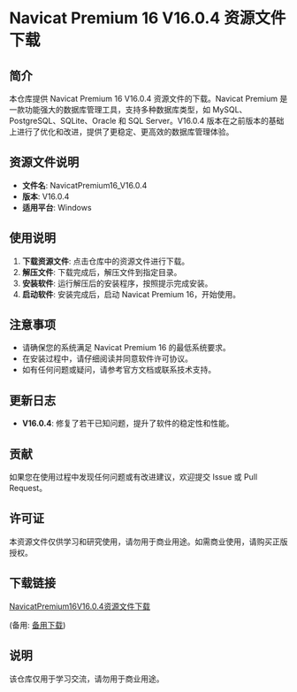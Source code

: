 # Navicat Premium 16 V16.0.4 资源文件下载

## 简介

本仓库提供 Navicat Premium 16 V16.0.4 资源文件的下载。Navicat Premium 是一款功能强大的数据库管理工具，支持多种数据库类型，如 MySQL、PostgreSQL、SQLite、Oracle 和 SQL Server。V16.0.4 版本在之前版本的基础上进行了优化和改进，提供了更稳定、更高效的数据库管理体验。

## 资源文件说明

- **文件名**: NavicatPremium16_V16.0.4
- **版本**: V16.0.4
- **适用平台**: Windows

## 使用说明

1. **下载资源文件**: 点击仓库中的资源文件进行下载。
2. **解压文件**: 下载完成后，解压文件到指定目录。
3. **安装软件**: 运行解压后的安装程序，按照提示完成安装。
4. **启动软件**: 安装完成后，启动 Navicat Premium 16，开始使用。

## 注意事项

- 请确保您的系统满足 Navicat Premium 16 的最低系统要求。
- 在安装过程中，请仔细阅读并同意软件许可协议。
- 如有任何问题或疑问，请参考官方文档或联系技术支持。

## 更新日志

- **V16.0.4**: 修复了若干已知问题，提升了软件的稳定性和性能。

## 贡献

如果您在使用过程中发现任何问题或有改进建议，欢迎提交 Issue 或 Pull Request。

## 许可证

本资源文件仅供学习和研究使用，请勿用于商业用途。如需商业使用，请购买正版授权。

## 下载链接
[NavicatPremium16V16.0.4资源文件下载](https://pan.quark.cn/s/876c10d4d6aa) 

(备用: [备用下载](https://pan.baidu.com/s/1LHy4L011Q0r8CIut-JJdTg?pwd=1234))

## 说明

该仓库仅用于学习交流，请勿用于商业用途。
